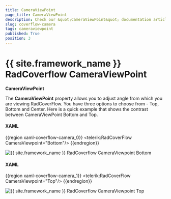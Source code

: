 ```yaml
---
title: CameraViewPoint
page_title: CameraViewPoint
description: Check our &quot;CameraViewPoint&quot; documentation article for the RadCoverflow {{ site.framework_name }} control.
slug: coverflow-camera
tags: cameraviewpoint
published: True
position: 3
---
```


# {{ site.framework_name }} RadCoverflow CameraViewPoint

__CameraViewPoint__

The __CameraViewPoint__ property allows you to adjust angle from which you are viewing RadCoverFlow. You have three options to choose from - Top, Bottom and Center. Here is a quick example that shows the contrast between CameraViewPoint Bottom and Top.

#### __XAML__

{{region xaml-coverflow-camera_0}}
    <telerik:RadCoverFlow CameraViewpoint="Bottom"/>
{{endregion}}

![{{ site.framework_name }} RadCoverflow CameraViewpoint Bottom](images/RadCoverFlow_Features2.gif)

#### __XAML__

{{region xaml-coverflow-camera_1}}
    <telerik:RadCoverFlow CameraViewpoint="Top"/>
{{endregion}}

![{{ site.framework_name }} RadCoverflow CameraViewpoint Top](images/RadCoverFlow_Features3.gif)
